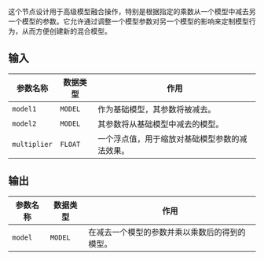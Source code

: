 
这个节点设计用于高级模型融合操作，特别是根据指定的乘数从一个模型中减去另一个模型的参数。它允许通过调整一个模型参数对另一个模型的影响来定制模型行为，从而方便创建新的混合模型。

## 输入

| 参数名称 | 数据类型 | 作用 |
| --- | --- | --- |
| `model1` | `MODEL` | 作为基础模型，其参数将被减去。 |
| `model2` | `MODEL` | 其参数将从基础模型中减去的模型。 |
| `multiplier` | `FLOAT` | 一个浮点值，用于缩放对基础模型参数的减法效果。 |

## 输出

| 参数名称 | 数据类型 | 作用 |
| --- | --- | --- |
| `model` | `MODEL` | 在减去一个模型的参数并乘以乘数后的得到的模型。 |
